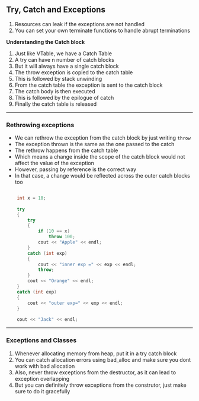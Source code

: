 ## Try, Catch and Exceptions

1. Resources can leak if the exceptions are not handled
2. You can set your own terminate functions to handle abrupt terminations

**Understanding the Catch block**

1. Just like VTable, we have a Catch Table
2. A try can have n number of catch blocks
3. But it will always have a single catch block
4. The throw exception is copied to the catch table
5. This is followed by stack unwinding
6. From the catch table the exception is sent to the catch block
7. The catch body is then executed
8. This is followed by the epilogue of catch
9. Finally the catch table is released

---

### Rethrowing exceptions

- We can rethrow the exception from the catch block by just writing ```throw```
- The exception thrown is the same as the one passed to the catch 
- The rethrow happens from the catch table
- Which means a change inside the scope of the catch block would not affect the value of the exception
- However, passing by reference is the correct way
- In that case, a change would be reflected across the outer catch blocks too

```c++

	int x = 10;
    
    try
    {
        try
        {
            if (10 == x)
                throw 100;
            cout << "Apple" << endl;
        }
        catch (int exp)
        {
            cout << "inner exp =" << exp << endl;
            throw;
        }
        cout << "Orange" << endl;
    }
    catch (int exp)
    {
        cout << "outer exp=" << exp << endl;
    }
    
    cout << "Jack" << endl;
```

---

### Exceptions and Classes

1. Whenever allocating memory from heap, put it in a try catch block
2. You can catch allocation errors using bad_alloc and make sure you dont work with bad allocation
3. Also, never throw exceptions from the destructor, as it can lead to exception overlapping 
4. But you can definitely throw exceptions from the construtor, just make sure to do it gracefully




